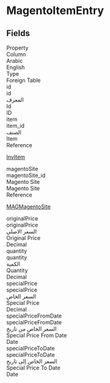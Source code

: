 # MagentoItemEntry

<ContentFilter/>

<div class='searchable'>

## Fields

<div class="nama-table">
<div class="row header-row">
<div class="cell">Property</div>
<div class="cell">Column</div>
<div class="cell">Arabic</div>
<div class="cell">English</div>
<div class="cell">Type</div>
<div class="cell">Foreign Table</div>
</div><div class="row searchable" id="id">
<div class="cell" data-label="Property">id</div>
<div class="cell" data-label="Column">id</div>
<div class="cell" data-label="Arabic">المعرف</div>
<div class="cell" data-label="English">Id</div>
<div class="cell" data-label="Type">ID</div>

</div>

<div class="row searchable" id="item">
<div class="cell" data-label="Property">item</div>
<div class="cell" data-label="Column">item_id</div>
<div class="cell" data-label="Arabic">الصنف</div>
<div class="cell" data-label="English">Item</div>
<div class="cell" data-label="Type">Reference</div>
<div class="cell" data-label="Foreign Table">

 [InvItem](/modules/supplychain/InvItem.md) 
</div>
</div>

<div class="row searchable" id="magentoSite">
<div class="cell" data-label="Property">magentoSite</div>
<div class="cell" data-label="Column">magentoSite_id</div>
<div class="cell" data-label="Arabic"> Magento Site</div>
<div class="cell" data-label="English"> Magento Site</div>
<div class="cell" data-label="Type">Reference</div>
<div class="cell" data-label="Foreign Table">

 [MAGMagentoSite](/modules/magento/MAGMagentoSite.md) 
</div>
</div>

<div class="row searchable" id="originalPrice">
<div class="cell" data-label="Property">originalPrice</div>
<div class="cell" data-label="Column">originalPrice</div>
<div class="cell" data-label="Arabic">السعر الاصلي</div>
<div class="cell" data-label="English">Original Price</div>
<div class="cell" data-label="Type">Decimal</div>

</div>

<div class="row searchable" id="quantity">
<div class="cell" data-label="Property">quantity</div>
<div class="cell" data-label="Column">quantity</div>
<div class="cell" data-label="Arabic">الكمية</div>
<div class="cell" data-label="English">Quantity</div>
<div class="cell" data-label="Type">Decimal</div>

</div>

<div class="row searchable" id="specialPrice">
<div class="cell" data-label="Property">specialPrice</div>
<div class="cell" data-label="Column">specialPrice</div>
<div class="cell" data-label="Arabic">السعر الخاص</div>
<div class="cell" data-label="English">Special Price</div>
<div class="cell" data-label="Type">Decimal</div>

</div>

<div class="row searchable" id="specialPriceFromDate">
<div class="cell" data-label="Property">specialPriceFromDate</div>
<div class="cell" data-label="Column">specialPriceFromDate</div>
<div class="cell" data-label="Arabic">السعر الخاص من تاريخ</div>
<div class="cell" data-label="English">Special Price From Date</div>
<div class="cell" data-label="Type">Date</div>

</div>

<div class="row searchable" id="specialPriceToDate">
<div class="cell" data-label="Property">specialPriceToDate</div>
<div class="cell" data-label="Column">specialPriceToDate</div>
<div class="cell" data-label="Arabic">السعر الخاص إلى تاريخ</div>
<div class="cell" data-label="English">Special Price To Date</div>
<div class="cell" data-label="Type">Date</div>

</div>


</div>
</div>

